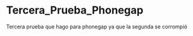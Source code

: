 Tercera_Prueba_Phonegap
=======================

Tercera prueba que hago para phonegap ya que la segunda se corrompió
